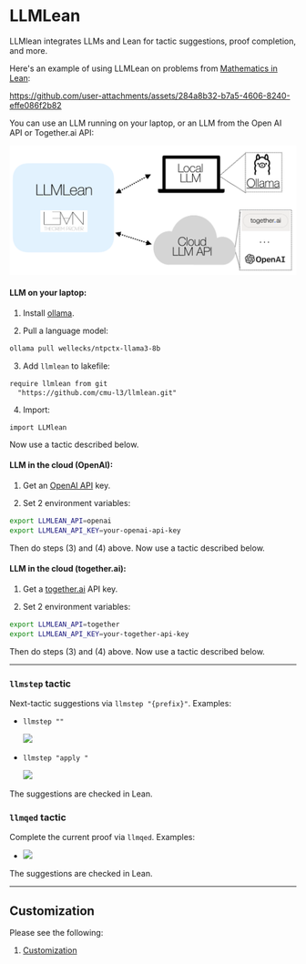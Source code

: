 # LLMLean

LLMlean integrates LLMs and Lean for tactic suggestions, proof completion, and more.

Here's an example of using LLMLean on problems from [Mathematics in Lean](https://github.com/leanprover-community/mathematics_in_lean):

https://github.com/user-attachments/assets/284a8b32-b7a5-4606-8240-effe086f2b82

You can use an LLM running on your laptop, or an LLM from the Open AI API or Together.ai API:

<img src="img/llmlean.png" style="width:600px">


#### LLM on your laptop:
1. Install [ollama](https://ollama.com/).

2. Pull a language model:
```bash
ollama pull wellecks/ntpctx-llama3-8b
```

3. Add `llmlean` to lakefile:
```lean
require llmlean from git
  "https://github.com/cmu-l3/llmlean.git"
```

4. Import:
```lean
import LLMlean
```
Now use a tactic described below.

#### LLM in the cloud (OpenAI):

1. Get an [OpenAI API](https://openai.com/index/openai-api/) key.

2. Set 2 environment variables:

```bash
export LLMLEAN_API=openai
export LLMLEAN_API_KEY=your-openai-api-key
```

Then do steps (3) and (4) above. Now use a tactic described below.

#### LLM in the cloud (together.ai):

1. Get a [together.ai](https://www.together.ai/) API key.

2. Set 2 environment variables:

```bash
export LLMLEAN_API=together
export LLMLEAN_API_KEY=your-together-api-key
```

Then do steps (3) and (4) above. Now use a tactic described below.

----
### `llmstep` tactic
Next-tactic suggestions via `llmstep "{prefix}"`. Examples:

- `llmstep ""`

  <img src="img/llmstep_empty.png" style="width:500px">

- `llmstep "apply "`

  <img src="img/llmstep_apply.png" style="width:500px">

The suggestions are checked in Lean.

### `llmqed` tactic
Complete the current proof via `llmqed`. Examples:

- <img src="img/llmqed_example.png" style="width:500px">


The suggestions are checked in Lean.

---------------

## Customization

Please see the following:
1. [Customization](docs/customization.md)
